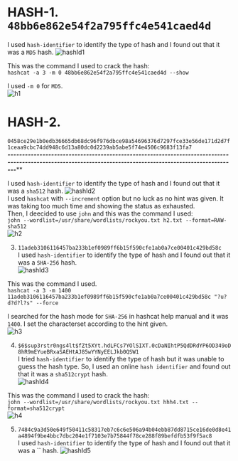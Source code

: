 # HASH-1.  `48bb6e862e54f2a795ffc4e541caed4d`   
I used `hash-identifier` to identify the type of hash and I found out that it was a `MD5` hash.
![hashId1](https://github.com/anasAnonymous/Digital-Forensics/assets/123714177/2c1f3a33-463e-4e99-81d4-55bfef0ec8c7)     

This was the command I used to crack the hash:     
`hashcat -a 3 -m 0 48bb6e862e54f2a795ffc4e541caed4d --show`    

I used `-m 0` for `MD5`.    
![h1](https://github.com/anasAnonymous/Digital-Forensics/assets/123714177/599b24db-0eec-4aa4-928d-8f2e40492347)


# HASH-2.    

`0458ce29e1b0edb36665db68dc96f976dbce98a54696376d7297fce33e56de171d2d7f1ceaa9cbc74dd948c6d13a80dc0d2239ab5abe5f74e4506c9683f13fa7`    
***-----------------------------------------------------------------------------------------------------------------------------------------------------------*****       

 
I used `hash-identifier` to identify the type of hash and I found out that it was a `sha512` hash.
![hashId2](https://github.com/anasAnonymous/Digital-Forensics/assets/123714177/aff7fc9e-283b-4ca1-8396-b9fea016b875)     
I used `hashcat` with  `--increment` option but no luck as no hint was given. It was taking too much time and showing the status as exhausted.        
Then, I deecided to use `john` and this was the command I used:    
`john --wordlist=/usr/share/wordlists/rockyou.txt h2.txt --format=RAW-sha512`    
![h2](https://github.com/anasAnonymous/Digital-Forensics/assets/123714177/2e8ca695-1f72-4b15-a8fa-ddfc7e9bb46e)     
 



3. `11adeb3106116457ba233b1ef0989ff6b15f590cfe1ab0a7ce00401c429bd58c`     
I used `hash-identifier` to identify the type of hash and I found out that it was a `SHA-256` hash.    
![hashId3](https://github.com/anasAnonymous/Digital-Forensics/assets/123714177/f4b7210b-f21a-4d40-ae83-006d3cefc92e)     

This was the command I used.    
`hashcat -a 3 -m 1400 11adeb3106116457ba233b1ef0989ff6b15f590cfe1ab0a7ce00401c429bd58c "?u?d?d?l?s" --force`

I searched for the hash mode for `SHA-256` in hashcat help manual and it was `1400`. I set the characterset according to the hint given.     
![h3](https://github.com/anasAnonymous/Digital-Forensics/assets/123714177/5a927c2d-b125-4d91-8585-8070c16b3fc2)




4. `$6$sup3rstr0ngs4lt$fZt5XYt.hdLFCs7YOlSIXT.0cDaNIhtP5QdDRdYP6OD349oD8hR9mEYueBRxaSAEHtAJ85wYYNyEELJkb0QSW1`    
I tried `hash-identifier` to identify the type of hash but it was unable to guess the hash type. So, I used an online `hash identifier` and found out that it was a `sha512crypt` hash.    
![hashId4](https://github.com/anasAnonymous/Digital-Forensics/assets/123714177/5e60ffc1-377b-4a88-a93a-45ad93e02935)    

This was the command I used to crack the hash:   
`john --wordlist=/usr/share/wordlists/rockyou.txt hhh4.txt --format=sha512crypt`     
![h4](https://github.com/anasAnonymous/Digital-Forensics/assets/123714177/0d6b6d5f-15ae-4b18-83c1-e84083f59d23)



5. `7484c9a3d50e649f50411c58317eb7c6c6e506a94b04ebb87dd8715ce16de0d8e41a4894f9be4bbc7dbc204e1f7103e7b75844f78ce288f89befdfb53f9f5ac8`    
I used `hash-identifier` to identify the type of hash and I found out that it was a `` hash.
![hashId5](https://github.com/anasAnonymous/Digital-Forensics/assets/123714177/8cb27878-2c0b-448f-b6de-dbb4596864b4)

  
